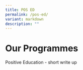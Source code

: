 ```yaml
---
title: POS ED
permalink: /pos-ed/
variant: markdown
description: ""
---
```

# **Our Programmes**

Positive Education - short write up